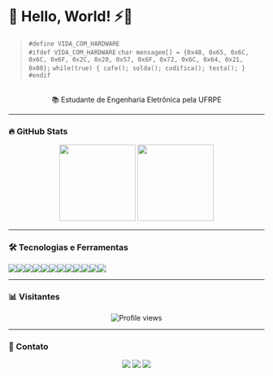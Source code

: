 # 👋 Hello, World! ⚡️🔩

>
> `#define VIDA_COM_HARDWARE`  
> `#ifdef VIDA_COM_HARDWARE`
> `char mensagem[] = {0x48, 0x65, 0x6C, 0x6C, 0x6F, 0x2C, 0x20, 0x57, 0x6F, 0x72, 0x6C, 0x64, 0x21, 0x00};`
> `while(true) { cafe(); solda(); codifica(); testa(); }`  
> `#endif`

<p align="center">
  <br/>📚 Estudante de Engenharia Eletrônica pela UFRPE
</p>

---

### 🔥 GitHub Stats

<div align="center">
  <img height="150em" src="https://github-readme-stats.vercel.app/api?username=otaviomaciel&show_icons=true&theme=tokyonight" />
  <img height="150em" src="https://github-readme-stats.vercel.app/api/top-langs/?username=otaviomaciel&layout=compact&theme=tokyonight" />
</div>

---

### 🛠️ Tecnologias e Ferramentas

<div style="display: flex; flex-wrap: wrap;">
  <img src="https://img.shields.io/badge/-C-00599C?style=flat-square&logo=c&logoColor=white"/>
  <img src="https://img.shields.io/badge/-Assembly-6E4C13?style=flat-square"/>
  <img src="https://img.shields.io/badge/-AVR-FFFFFF?style=flat-square&logo=atmel&logoColor=black"/>
  <img src="https://img.shields.io/badge/-VHDL-FFA500?style=flat-square"/>
  <img src="https://img.shields.io/badge/-Verilog-000000?style=flat-square"/>
  <img src="https://img.shields.io/badge/-FPGA-0A0A0A?style=flat-square&logoColor=white"/>
  <img src="https://img.shields.io/badge/-CPLD-444444?style=flat-square&logoColor=white"/>
  <img src="https://img.shields.io/badge/-Python-3776AB?style=flat-square&logo=python&logoColor=white"/>
  <img src="https://img.shields.io/badge/-STM32-03234B?style=flat-square"/>
  <img src="https://img.shields.io/badge/-ESP32-333333?style=flat-square"/>
  <img src="https://img.shields.io/badge/-PIC_Microchip-E10000?style=flat-square"/>
  <img src="https://img.shields.io/badge/-Arduino-00979D?style=flat-square&logo=arduino&logoColor=white"/>
</div>

---

### 📊 Visitantes

<p align="center">
  <img src="https://komarev.com/ghpvc/?username=otaviomaciel&style=flat-square&color=green" alt="Profile views"/>
</p>

---

### 📱 Contato

<p align="center">
  <a href="https://instagram.com/jose_otavio"><img src="https://img.shields.io/badge/Instagram-E4405F?style=flat&logo=instagram&logoColor=white" /></a>
  <a href="mailto:otavio.maciel@ufrpe.br"><img src="https://img.shields.io/badge/Gmail-D14836?style=flat&logo=gmail&logoColor=white" /></a>
  <a href="https://www.linkedin.com/in/otavio-maciel/"><img src="https://img.shields.io/badge/LinkedIn-blue?style=flat&logo=linkedin&logoColor=white" /></a>
</p>
